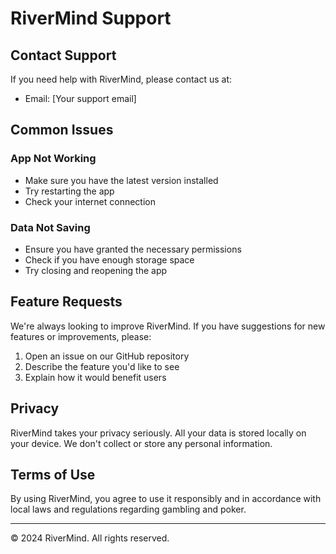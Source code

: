 # RiverMind Support

## Contact Support
If you need help with RiverMind, please contact us at:
- Email: [Your support email]

## Common Issues
### App Not Working
- Make sure you have the latest version installed
- Try restarting the app
- Check your internet connection

### Data Not Saving
- Ensure you have granted the necessary permissions
- Check if you have enough storage space
- Try closing and reopening the app

## Feature Requests
We're always looking to improve RiverMind. If you have suggestions for new features or improvements, please:
1. Open an issue on our GitHub repository
2. Describe the feature you'd like to see
3. Explain how it would benefit users

## Privacy
RiverMind takes your privacy seriously. All your data is stored locally on your device. We don't collect or store any personal information.

## Terms of Use
By using RiverMind, you agree to use it responsibly and in accordance with local laws and regulations regarding gambling and poker.

---

© 2024 RiverMind. All rights reserved. 